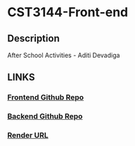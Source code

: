 # CST3144-Front-end
## Description
After School Activities - Aditi Devadiga

## LINKS
### [Frontend Github Repo](https://github.com/AditiRD-03/CST3144-Front-end)
### [Backend Github Repo](https://github.com/AditiRD-03/CST3144-Back-end)
### [Render URL](https://cst3144-back-end.onrender.com)

